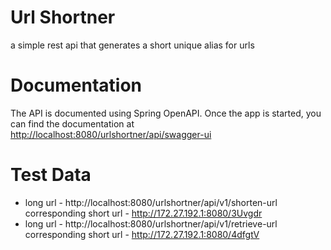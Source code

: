 # Url Shortner
a simple rest api that generates a short unique alias for urls

# Documentation
The API is documented using Spring OpenAPI. Once the app is started, you can find the documentation at <http://localhost:8080/urlshortner/api/swagger-ui>

# Test Data
* long url - http://localhost:8080/urlshortner/api/v1/shorten-url corresponding short url - http://172.27.192.1:8080/3Uvgdr
* long url - http://localhost:8080/urlshortner/api/v1/retrieve-url corresponding short url - http://172.27.192.1:8080/4dfgtV